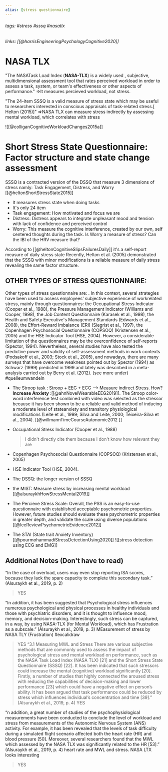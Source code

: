 ```yaml
---
alias: [stress questionnaire]
---
```

###### tags: #stress #sssq #nasatlx
###### links:  [[@harrisEngineeringPsychologyCognitive2020]]

# NASA TLX 

"The NASATask Load Index (**NASA-TLX**) is a widely used , subjective, multidimensional assessment tool that rates perceived workload in order to assess a task, system, or team's effectiveness or other aspects of performance."
=>It measures percieved workload, not stress.

 "The 24-item SSSQ is a valid measure of stress state which may be useful to researchers interested in conscious appraisals of task-related stress.[ Helton (2015)]"
=>NASA TLX can measure stress indirectly by assessing mental workload, which correlates with stress

![[@colliganCognitiveWorkloadChanges2015a]]

# Short Stress State Questionnaire: Factor structure and state change assessment 
SSSQ is a contracted version of the DSSQ that measure 3 dimensions of stress namly: Task Engagement, Distress, and Worry [[@heltonShortStressState2015]]
- It measures stress state when doing tasks
- It's only 24 item 
- Task engagement: How motivated and focus we are
- Distress: Distress appears to integrate unpleasant mood and tension with lack of confidence and perceived control
- Worry: This measure the cognitive interference, created by our own, self centered thoughts during the task. Is Worry a measure of stress? Can the IBI of the HRV measure that? 

According to [[@heltonCognitiveSlipsFailuresDaily]]   it's a self-report measure of daily stress state
	Recently, Helton et al. (2005) demonstrated that the SSSQ with minor modifications is a reliable measure of daily stress revealing the same factor structure.

## OTHER TYPES OF STRESS QUESTIONNAIRE:
Other types of stress questionnaire are:
	. In this context, several strategies have been used to assess employees' subjective experience of workrelated stress, mainly through questionnaires: the Occupational Stress Indicator (Cooper et al., 1988), the Pressure Management Indicator (Williams and Cooper, 1998), the Job Content Questionnaire (Karasek et al., 1998), the Health and Safety Executive's Management Standards (Edwards et al., 2008), the Effort-Reward Imbalance (ERI) (Siegrist et al., 1997), the Copenhagen Psychosocial Questionnaire (COPSOQ) (Kristensen et al., 2005) and the HSE Indicator Tool (HSE, 2004). However, a considerable limitation of the questionnaires may be the overconfidence of self-reports (Spector, 1994). Nevertheless, several studies have also tested the predictive power and validity of self-assessment methods in work contexts (Podsakoff et al., 2003; Stock et al., 2005), and nowadays, there are many surveys that have overcome weakness pointed out by Spector (1994) as Schwarz (1999) predicted in 1999 and lately was described in a meta-analysis carried out by Berry et al. (2012). (see more under) #quelleumwandeln

- The Stroop task :  Stroop +  EEG + ECG --> Measure indirect Stress. How? **Increase Anxiety** :[[@ahnNovelWearableEEG2019]]. 
	The Stroop color-word interference test combined with video was selected as the stressor because it has been shown to be a reliable and valid method of inducing a moderate level of stateanxiety and transitory physiological modifications (Leite et al., 1999; Silva and Leite, 2000; Teixeira-Silva et al., 2004). [[@willmannTimeCourseAutonomic2012 ]]
-  Occupational Stress Indicator (Cooper et al., 1988) 
	> I didn't directly cite them because I don't know how relevant they are
-  Copenhagen Psychosocial Questionnaire (COPSOQ) (Kristensen et al., 2005)
-  HSE Indicator Tool (HSE, 2004).
- The DSSQ:  the longer version of SSSQ
- the MIST: Measure stress by increasing mental workload [[@alsuraykhHowStressMental2019]]

- The Percieve Stress Scale: Overall, the PSS is an easy-to-use questionnaire with established acceptable psychometric properties. However, future studies should evaluate these psychometric properties in greater depth, and validate the scale using diverse populations [[@leeReviewPsychometricEvidence2012]]
- The STAI (State trait Anxiety Inventory) [[@pourmohammadiStressDetectionUsing2020]]
![[stress detection using ECG and EMG]]


## Additional Notes (Don't have to read)
“In the case of overload, users may even stop reporting ISA scores, because they lack the spare capacity to complete this secondary task.” (Alsuraykh et al., 2019, p. 2)
>YES 



“In addition, it has been suggested that Psychological stress influences numerous psychological and physical processes in healthy individuals and those with psychiatric disorders, and it is thought to influence mood, memory, and decision-making. Interestingly, such stress can be captured, in a way, by using NASA-TLX (for Mental Workload), which has Frustration as a subscale.” (Alsuraykh et al., 2019, p. 3) MEasurement of stress by NASA TLY (Frustration) #excalidraw 
>YES
“3.1 Measuring MWL and Stress There are various subjective methods that are commonly used to assess the impact of psychological stress and mental workload on performance, such as the NASA Task Load Index (NASA TLX) [21] and the Short Stress State Questionnaire (SSSQ) [22]. It has been indicated that such stressors could increase the mental (cognitive) workload significantly [20]. Firstly, a number of studies that highly connected the aroused stress with reducing the capabilities of decision-making and lower performance [23] which could have a negative effect on person’s ability. It has been argued that task performance could be reduced by stress which influences individual’s concentration and time [39].” (Alsuraykh et al., 2019, p. 4)
>YES


“n addition, a great number of studies of the psychophysiological measurements have been conducted to conclude the level of workload and stress from measurements of the Autonomic Nervous System (ANS) activity. For example, it has been revealed that the levels of task difficulty during a simulated flight scenario affected both the heart rate (HR) and blood pressure [50]. Moreover, several researchers found that the MWL which assessed by the NASA TLX was significantly related to the HR [53].” (Alsuraykh et al., 2019, p. 4) heart rate and MWL and stress. NASA LTX looks interesting
>YES 






